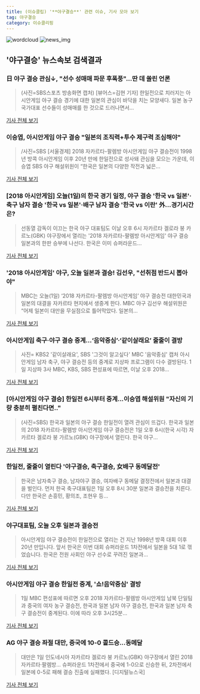 ```yaml
---
title: (이슈클립) '**야구결승**' 관련 이슈, 기사 모아 보기
tag: 야구결승
category: 이슈클리핑
---
```

![wordcloud](https://s3.ap-northeast-2.amazonaws.com/lyrics101-wordcloud/2018-09-01-1535785876.png)
![news_img](https://user-images.githubusercontent.com/42597476/44507050-1206f400-a6e4-11e8-8d98-7ffbfebb353f.png)
## **'**야구결승**'** 뉴스속보 검색결과
### 日 야구 결승 관심↓, "선수 성매매 파문 후폭풍"…딴 데 쏠린 언론

>(사진=SBS스포츠 방송화면 캡처) [뷰어스=김현 기자] 한일전으로 치러지는 아시안게임 야구 결승 경기에 대한 일본의 관심이 바닥을 치는 모양새다. 일본 농구 국가대표 선수들이 성매매를 한 것으로 드러나면서...

<a href="http://viewers.heraldcorp.com/news/articleView.html?idxno=19025" target="_blank">기사 전체 보기</a>

### 이승엽, 아시안게임 야구 결승 "일본의 조직력+투수 제구력 조심해야"

>/사진=SBS [서울경제] 2018 자카르타-팔렘방 아시안게임 야구 결승전이 1998년 방콕 아시안게임 이후 20년 만에 한일전으로 성사돼 관심을 모으는 가운데, 이승엽 SBS 야구 해설위원이 “한국은 일본의 다양한 작전과 넓은...

<a href="http://www.sedaily.com/NewsView/1S4GV7N0D8" target="_blank">기사 전체 보기</a>

### [2018 아시안게임] 오늘(1일)의 한국 경기 일정, 야구 결승 '한국 vs 일본'·축구 남자 결승 '한국 vs 일본'·배구 남자 결승 '한국 vs 이란' 外…경기시간은?

>선동열 감독이 이끄는 한국 야구 대표팀도 이날 오후 6시 자카르타 겔로라 붕 카르노(GBK) 야구장에서 열리는 '2018 자카르타-팔렘방 아시안게임' 야구 결승 일본과의 한판 승부에 나선다. 한국은 이미 슈퍼라운드...

<a href="http://www.etoday.co.kr/news/section/newsview.php?idxno=1658748" target="_blank">기사 전체 보기</a>

### '2018 아시안게임' 야구, 오늘 일본과 결승! 김선우, "선취점 반드시 뽑아야"

>MBC는 오늘(1일) ‘2018 자카르타-팔렘방 아시안게임’ 야구 결승전 대한민국과 일본의 대결을 자카르타 현지에서 생중계 한다. MBC 야구 김선우 해설위원은 “어제 일본이 대만을 무실점으로 틀어막았다. 일본의...

<a href="http://enews.imbc.com/News/RetrieveNewsInfo/242079" target="_blank">기사 전체 보기</a>

### 아시안게임 축구·야구 결승 중계…‘음악중심’·‘같이살래요’ 줄줄이 결방

>사진= KBS2 '같이살래요', SBS '그것이 알고싶다' MBC '음악중심' 캡처 아시안게임 남자 축구, 야구 결승전 등의 중계로 지상파 프로그램이 다수 결방된다. 1일 지상파 3사 MBC, KBS, SBS 편성표에 따르면, 이날 오후 2018...

<a href="http://view.asiae.co.kr/news/view.htm?idxno=2018090111202687736" target="_blank">기사 전체 보기</a>

### [아시안게임 야구 결승] 한일전 6시부터 중계...이승엽 해설위원 "자신의 기량 충분히 펼친다면.."

>(사진=SBS) 한국과 일본의 야구 결승 한일전이 열려 관심이 뜨겁다. 한국과 일본의 2018 자카르타-팔렘방 아시안게임 야구 결승전은 1일 오후 6시(한국 시각) 자카르타 겔로라 붕 가르노(GBK) 야구장에서 열린다. 한국 야구...

<a href="http://www.anewsa.com/detail.php?number=1364788&thread=06r02" target="_blank">기사 전체 보기</a>

### 한일전, 줄줄이 열린다 '**야구결승**, 축구결승, 女배구 동메달전'

>한국은 남자축구 결승, 남자야구 결승, 여자배구 동메달 결정전에서 일본과 대결을 벌인다.   먼저 한국 축구대표팀은 1일 오후 8시 30분 일본과 결승전을 치른다. 다만 한국은 손흥민, 황의조, 조현우 등...

<a href="http://www.gukjenews.com/news/articleView.html?idxno=984269" target="_blank">기사 전체 보기</a>

### 야구대표팀, 오늘 오후 일본과 결승전

>아시안게임 야구 결승전이 한일전으로 열리는 건 지난 1998년 방콕 대회 이후 20년 만입니다. 앞서 한국은 이번 대회 슈퍼라운드 1차전에서 일본을 5대 1로 꺾었습니다. 한국은 전원 사회인 야구 선수로 꾸려진 일본과...

<a href="http://www.ytn.co.kr/_ln/0107_201809011542442379" target="_blank">기사 전체 보기</a>

### 아시안게임 야구 결승 한일전 중계, '쇼!음악중심' 결방

>1일 MBC 편성표에 따르면 오후 2018 자카르타-팔렘방 아시안게임 남북 단일팀과 중국의 여자 농구 결승전, 한국과 일본 남자 야구 결승전, 한국과 일본 남자 축구 결승전이 중계된다. 이에 따라 오후 3시25분...

<a href="http://sports.hankooki.com/lpage/entv/201809/sp20180901145322136660.htm" target="_blank">기사 전체 보기</a>

### AG 야구 결승 좌절 대만, 중국에 10-0 콜드승…동메달

>대만은 1일 인도네시아 자카르타 겔로라 붕 카르노(GBK) 야구장에서 열린 2018 자카르타·팔렘방... 슈퍼라운드 1차전에서 중국에 1-0으로 신승한 뒤, 2차전에서 일본에 0-5로 패해 결승 진출에 실패했다. [디지털뉴스국]

<a href="http://news.mk.co.kr/newsRead.php?year=2018&no=551042" target="_blank">기사 전체 보기</a>


